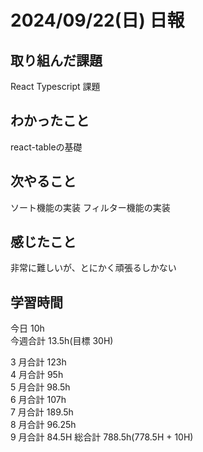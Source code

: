 # 2024/09/22(日) 日報

## 取り組んだ課題

React Typescript 課題

## わかったこと

react-tableの基礎

## 次やること
ソート機能の実装
フィルター機能の実装

## 感じたこと
非常に難しいが、とにかく頑張るしかない

## 学習時間

今日 10h
<br />
今週合計 13.5h(目標 30H)
<br />

3 月合計 123h
<br />
4 月合計 95h
<br />
5 月合計 98.5h
<br />
6 月合計 107h
<br />
7 月合計 189.5h
<br />
8 月合計 96.25h
<br />
9 月合計 84.5H
総合計 788.5h(778.5H + 10H)
